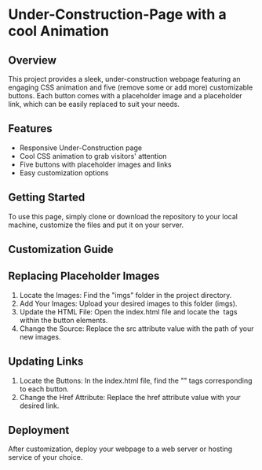 # Under-Construction-Page with a cool Animation

## Overview
This project provides a sleek, under-construction webpage featuring an engaging CSS animation and five (remove some or add more) customizable buttons. Each button comes with a placeholder image and a placeholder link, which can be easily replaced to suit your needs.

## Features
- Responsive Under-Construction page
- Cool CSS animation to grab visitors' attention
- Five buttons with placeholder images and links
- Easy customization options

## Getting Started
To use this page, simply clone or download the repository to your local machine, customize the files and put it on your server.

## Customization Guide
## Replacing Placeholder Images
1) Locate the Images: Find the "imgs" folder in the project directory.
2) Add Your Images: Upload your desired images to this folder (imgs).
3) Update the HTML File: Open the index.html file and locate the <img> tags within the button elements.
4) Change the Source: Replace the src attribute value with the path of your new images.

## Updating Links
1) Locate the Buttons: In the index.html file, find the "<a>" tags corresponding to each button.
2) Change the Href Attribute: Replace the href attribute value with your desired link.

## Deployment
After customization, deploy your webpage to a web server or hosting service of your choice.
